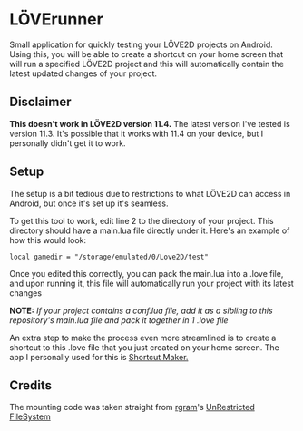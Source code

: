 # LÖVErunner
Small application for quickly testing your LÖVE2D projects on Android.
Using this, you will be able to create a shortcut on your home screen that will run a specified LÖVE2D project and this will automatically
contain the latest updated changes of your project.

## Disclaimer
**This doesn't work in LÖVE2D version 11.4.** The latest version I've tested is version 11.3. It's possible that it works with 11.4 on your device,
but I personally didn't get it to work.

## Setup
The setup is a bit tedious due to restrictions to what LÖVE2D can access in Android, but once it's set up it's seamless.

To get this tool to work, edit line 2 to the directory of your project. This directory should have a main.lua file directly under it.
Here's an example of how this would look:

```local gamedir = "/storage/emulated/0/Love2D/test"```

Once you edited this correctly, you can pack the main.lua into a .love file, and upon running it, this file will automatically run your project with its latest changes

**NOTE:** *If your project contains a conf.lua file, add it as a sibling to this repository's main.lua file and pack it together in 1 .love file*

An extra step to make the process even more streamlined is to create a shortcut to this .love file that you just created on your home screen.
The app I personally used for this is [Shortcut Maker.](https://play.google.com/store/apps/details?id=rk.android.app.shortcutmaker)

## Credits
The mounting code was taken straight from [rgram](https://github.com/rgrams)'s [UnRestricted FileSystem](https://github.com/rgrams/urfs)
